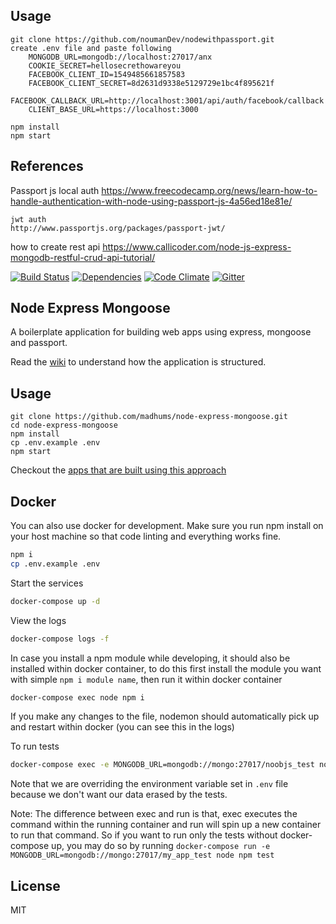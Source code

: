 ## Usage
    git clone https://github.com/noumanDev/nodewithpassport.git
    create .env file and paste following
        MONGODB_URL=mongodb://localhost:27017/anx
        COOKIE_SECRET=hellosecrethowareyou
        FACEBOOK_CLIENT_ID=1549485661857583
        FACEBOOK_CLIENT_SECRET=8d2631d9338e5129729e1bc4f895621f
        FACEBOOK_CALLBACK_URL=http://localhost:3001/api/auth/facebook/callback
        CLIENT_BASE_URL=https://localhost:3000
    
    npm install
    npm start
        

## References
Passport js
    local auth
    https://www.freecodecamp.org/news/learn-how-to-handle-authentication-with-node-using-passport-js-4a56ed18e81e/

    jwt auth
    http://www.passportjs.org/packages/passport-jwt/

how to create rest api
    https://www.callicoder.com/node-js-express-mongodb-restful-crud-api-tutorial/

    


[![Build Status](https://img.shields.io/travis/madhums/node-express-mongoose/master.svg?style=flat)](https://travis-ci.org/madhums/node-express-mongoose)
[![Dependencies](https://img.shields.io/david/madhums/node-express-mongoose.svg?style=flat)](https://david-dm.org/madhums/node-express-mongoose)
[![Code Climate](https://codeclimate.com/github/codeclimate/codeclimate/badges/gpa.svg)](https://codeclimate.com/github/madhums/node-express-mongoose)
[![Gitter](https://badges.gitter.im/Join%20Chat.svg)](https://gitter.im/madhums/node-express-mongoose?utm_source=badge&utm_medium=badge&utm_campaign=pr-badge)

## Node Express Mongoose

A boilerplate application for building web apps using express, mongoose and passport.

Read the [wiki](https://github.com/madhums/node-express-mongoose/wiki) to understand how the application is structured.

## Usage

    git clone https://github.com/madhums/node-express-mongoose.git
    cd node-express-mongoose
    npm install
    cp .env.example .env
    npm start

Checkout the [apps that are built using this approach](https://github.com/madhums/node-express-mongoose/wiki/Apps-built-using-this-approach)

## Docker

You can also use docker for development. Make sure you run npm install on your host machine so that code linting and everything works fine.

```sh
npm i
cp .env.example .env
```

Start the services

```sh
docker-compose up -d
```

View the logs

```sh
docker-compose logs -f
```

In case you install a npm module while developing, it should also be installed within docker container, to do this first install the module you want with simple `npm i module name`, then run it within docker container

```sh
docker-compose exec node npm i
```

If you make any changes to the file, nodemon should automatically pick up and restart within docker (you can see this in the logs)

To run tests

```sh
docker-compose exec -e MONGODB_URL=mongodb://mongo:27017/noobjs_test node npm test
```

Note that we are overriding the environment variable set in `.env` file because we don't want our data erased by the tests.

Note: The difference between exec and run is that, exec executes the command within the running container and run will spin up a new container to run that command. So if you want to run only the tests without docker-compose up, you may do so by running `docker-compose run -e MONGODB_URL=mongodb://mongo:27017/my_app_test node npm test`

## License

MIT
